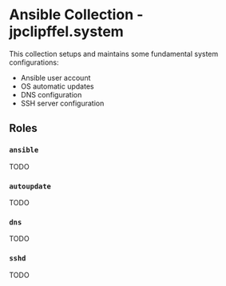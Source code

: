 # Ansible Collection - jpclipffel.system

This collection setups and maintains some fundamental system configurations:
* Ansible user account
* OS automatic updates
* DNS configuration
* SSH server configuration

## Roles

### `ansible`
TODO

### `autoupdate`
TODO

### `dns`
TODO

### `sshd`
TODO

